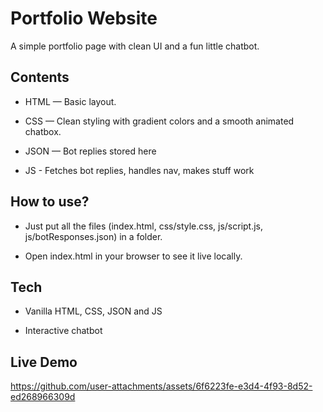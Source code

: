 # Portfolio Website

A simple portfolio page with clean UI and a fun little chatbot.

## Contents

* HTML — Basic layout.

* CSS — Clean styling with gradient colors and a smooth animated chatbox.

* JSON — Bot replies stored here

* JS - Fetches bot replies, handles nav, makes stuff work

## How to use?

* Just put all the files (index.html, css/style.css, js/script.js, js/botResponses.json) in a folder.

* Open index.html in your browser to see it live locally.

## Tech

* Vanilla HTML, CSS, JSON and JS

* Interactive chatbot
## Live Demo
https://github.com/user-attachments/assets/6f6223fe-e3d4-4f93-8d52-ed268966309d
